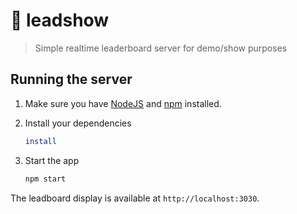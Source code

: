 # 🌟 leadshow

> Simple realtime leaderboard server for demo/show purposes

## Running the server

1. Make sure you have [NodeJS](https://nodejs.org/) and [npm](https://www.npmjs.com/) installed.
2. Install your dependencies
    ```sh
    install
    ```

3. Start the app
    ```sh
    npm start
    ```

The leadboard display is available at `http://localhost:3030`.
